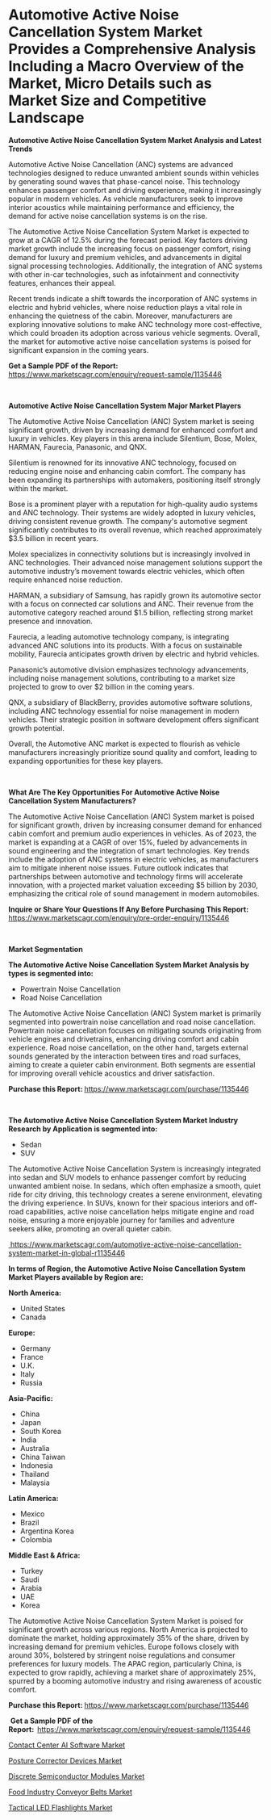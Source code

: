 <p><h1>Automotive Active Noise Cancellation System Market Provides a Comprehensive Analysis Including a Macro Overview of the Market, Micro Details such as Market Size and Competitive Landscape</h1></p><p><strong>Automotive Active Noise Cancellation System Market Analysis and Latest Trends</strong></p>
<p><p>Automotive Active Noise Cancellation (ANC) systems are advanced technologies designed to reduce unwanted ambient sounds within vehicles by generating sound waves that phase-cancel noise. This technology enhances passenger comfort and driving experience, making it increasingly popular in modern vehicles. As vehicle manufacturers seek to improve interior acoustics while maintaining performance and efficiency, the demand for active noise cancellation systems is on the rise.</p><p>The Automotive Active Noise Cancellation System Market is expected to grow at a CAGR of 12.5% during the forecast period. Key factors driving market growth include the increasing focus on passenger comfort, rising demand for luxury and premium vehicles, and advancements in digital signal processing technologies. Additionally, the integration of ANC systems with other in-car technologies, such as infotainment and connectivity features, enhances their appeal.</p><p>Recent trends indicate a shift towards the incorporation of ANC systems in electric and hybrid vehicles, where noise reduction plays a vital role in enhancing the quietness of the cabin. Moreover, manufacturers are exploring innovative solutions to make ANC technology more cost-effective, which could broaden its adoption across various vehicle segments. Overall, the market for automotive active noise cancellation systems is poised for significant expansion in the coming years.</p></p>
<p><strong>Get a Sample PDF of the Report:&nbsp;</strong> <a href="https://www.marketscagr.com/enquiry/request-sample/1135446?utm_campaign=1259&utm_medium=2&utm_source=Github&utm_content=ia&utm_term=09102024&utm_id=automotive-active-noise-cancellation-system">https://www.marketscagr.com/enquiry/request-sample/1135446</a></p>
<p>&nbsp;</p>
<p><strong>Automotive Active Noise Cancellation System Major Market Players</strong></p>
<p><p>The Automotive Active Noise Cancellation (ANC) System market is seeing significant growth, driven by increasing demand for enhanced comfort and luxury in vehicles. Key players in this arena include Silentium, Bose, Molex, HARMAN, Faurecia, Panasonic, and QNX.</p><p>Silentium is renowned for its innovative ANC technology, focused on reducing engine noise and enhancing cabin comfort. The company has been expanding its partnerships with automakers, positioning itself strongly within the market.</p><p>Bose is a prominent player with a reputation for high-quality audio systems and ANC technology. Their systems are widely adopted in luxury vehicles, driving consistent revenue growth. The company's automotive segment significantly contributes to its overall revenue, which reached approximately $3.5 billion in recent years.</p><p>Molex specializes in connectivity solutions but is increasingly involved in ANC technologies. Their advanced noise management solutions support the automotive industry’s movement towards electric vehicles, which often require enhanced noise reduction.</p><p>HARMAN, a subsidiary of Samsung, has rapidly grown its automotive sector with a focus on connected car solutions and ANC. Their revenue from the automotive category reached around $1.5 billion, reflecting strong market presence and innovation.</p><p>Faurecia, a leading automotive technology company, is integrating advanced ANC solutions into its products. With a focus on sustainable mobility, Faurecia anticipates growth driven by electric and hybrid vehicles.</p><p>Panasonic’s automotive division emphasizes technology advancements, including noise management solutions, contributing to a market size projected to grow to over $2 billion in the coming years.</p><p>QNX, a subsidiary of BlackBerry, provides automotive software solutions, including ANC technology essential for noise management in modern vehicles. Their strategic position in software development offers significant growth potential.</p><p>Overall, the Automotive ANC market is expected to flourish as vehicle manufacturers increasingly prioritize sound quality and comfort, leading to expanding opportunities for these key players.</p></p>
<p>&nbsp;</p>
<p><strong>What Are The Key Opportunities For Automotive Active Noise Cancellation System Manufacturers?</strong></p>
<p><p>The Automotive Active Noise Cancellation (ANC) System market is poised for significant growth, driven by increasing consumer demand for enhanced cabin comfort and premium audio experiences in vehicles. As of 2023, the market is expanding at a CAGR of over 15%, fueled by advancements in sound engineering and the integration of smart technologies. Key trends include the adoption of ANC systems in electric vehicles, as manufacturers aim to mitigate inherent noise issues. Future outlook indicates that partnerships between automotive and technology firms will accelerate innovation, with a projected market valuation exceeding $5 billion by 2030, emphasizing the critical role of sound management in modern automobiles.</p></p>
<p><strong>Inquire or Share Your Questions If Any Before Purchasing This Report:</strong> <a href="https://www.marketscagr.com/enquiry/pre-order-enquiry/1135446?utm_campaign=1259&utm_medium=2&utm_source=Github&utm_content=ia&utm_term=09102024&utm_id=automotive-active-noise-cancellation-system">https://www.marketscagr.com/enquiry/pre-order-enquiry/1135446</a></p>
<p>&nbsp;</p>
<p><strong>Market Segmentation</strong></p>
<p><strong>The Automotive Active Noise Cancellation System Market Analysis by types is segmented into:</strong></p>
<p><ul><li>Powertrain Noise Cancellation</li><li>Road Noise Cancellation</li></ul></p>
<p><p>The Automotive Active Noise Cancellation (ANC) System market is primarily segmented into powertrain noise cancellation and road noise cancellation. Powertrain noise cancellation focuses on mitigating sounds originating from vehicle engines and drivetrains, enhancing driving comfort and cabin experience. Road noise cancellation, on the other hand, targets external sounds generated by the interaction between tires and road surfaces, aiming to create a quieter cabin environment. Both segments are essential for improving overall vehicle acoustics and driver satisfaction.</p></p>
<p><strong>Purchase this Report:&nbsp;</strong><a href="https://www.marketscagr.com/purchase/1135446?utm_campaign=1259&utm_medium=2&utm_source=Github&utm_content=ia&utm_term=09102024&utm_id=automotive-active-noise-cancellation-system">https://www.marketscagr.com/purchase/1135446</a></p>
<p>&nbsp;</p>
<p><strong>The Automotive Active Noise Cancellation System Market Industry Research by Application is segmented into:</strong></p>
<p><ul><li>Sedan</li><li>SUV</li></ul></p>
<p><p>The Automotive Active Noise Cancellation System is increasingly integrated into sedan and SUV models to enhance passenger comfort by reducing unwanted ambient noise. In sedans, which often emphasize a smooth, quiet ride for city driving, this technology creates a serene environment, elevating the driving experience. In SUVs, known for their spacious interiors and off-road capabilities, active noise cancellation helps mitigate engine and road noise, ensuring a more enjoyable journey for families and adventure seekers alike, promoting an overall quieter cabin.</p></p>
<p><a href="https://www.marketscagr.com/automotive-active-noise-cancellation-system-market-in-global-r1135446?utm_campaign=1259&utm_medium=2&utm_source=Github&utm_content=ia&utm_term=09102024&utm_id=automotive-active-noise-cancellation-system">&nbsp;https://www.marketscagr.com/automotive-active-noise-cancellation-system-market-in-global-r1135446</a></p>
<p><strong>In terms of Region, the Automotive Active Noise Cancellation System Market Players available by Region are:</strong></p>
<p>
    <p> <strong> North America: </strong>
        <ul>
            <li>United States</li>
            <li>Canada</li>
        </ul>
        </p> 
    <p> <strong> Europe: </strong>
        <ul>
            <li>Germany</li>
            <li>France</li>
            <li>U.K.</li>
            <li>Italy</li>
            <li>Russia</li>
        </ul>
        </p> 
    <p> <strong> Asia-Pacific: </strong>
        <ul>
            <li>China</li>
            <li>Japan</li>
            <li>South Korea</li>
            <li>India</li>
            <li>Australia</li>
            <li>China Taiwan</li>
            <li>Indonesia</li>
            <li>Thailand</li>
            <li>Malaysia</li>
        </ul>
        </p> 
    <p> <strong> Latin America: </strong>
        <ul>
            <li>Mexico</li>
            <li>Brazil</li>
            <li>Argentina Korea</li>
            <li>Colombia</li>
        </ul>
        </p> 
    <p> <strong> Middle East & Africa: </strong>
        <ul>
            <li>Turkey</li>
            <li>Saudi</li>
            <li>Arabia</li>
            <li>UAE</li>
            <li>Korea</li>
        </ul>
    </p>
    </p>
<p><p>The Automotive Active Noise Cancellation System Market is poised for significant growth across various regions. North America is projected to dominate the market, holding approximately 35% of the share, driven by increasing demand for premium vehicles. Europe follows closely with around 30%, bolstered by stringent noise regulations and consumer preferences for luxury models. The APAC region, particularly China, is expected to grow rapidly, achieving a market share of approximately 25%, spurred by a booming automotive industry and rising awareness of acoustic comfort.</p></p>
<p><strong>Purchase this Report: </strong><a href="https://www.marketscagr.com/purchase/1135446?utm_campaign=1259&utm_medium=2&utm_source=Github&utm_content=ia&utm_term=09102024&utm_id=automotive-active-noise-cancellation-system">https://www.marketscagr.com/purchase/1135446</a></p>
<p>&nbsp;<strong>Get a Sample PDF of the Report:&nbsp;&nbsp;</strong><a href="https://www.marketscagr.com/enquiry/request-sample/1135446?utm_campaign=1259&utm_medium=2&utm_source=Github&utm_content=ia&utm_term=09102024&utm_id=automotive-active-noise-cancellation-system">https://www.marketscagr.com/enquiry/request-sample/1135446</a></p>
<p><strong></strong></p>
<p><p><a href="https://www.linkedin.com/pulse/contact-center-ai-software-market-share-analysis-growth-trends-h4xdf?utm_campaign=1259&utm_medium=2&utm_source=Github&utm_content=ia&utm_term=09102024&utm_id=automotive-active-noise-cancellation-system">Contact Center AI Software Market</a></p><p><a href="https://www.linkedin.com/pulse/posture-corrector-devices-industry-sector-market-dynamics-future-8hfne?utm_campaign=1259&utm_medium=2&utm_source=Github&utm_content=ia&utm_term=09102024&utm_id=automotive-active-noise-cancellation-system">Posture Corrector Devices Market</a></p><p><a href="https://www.linkedin.com/pulse/comprehensive-discrete-semiconductor-modules-market-report-wzhje?utm_campaign=1259&utm_medium=2&utm_source=Github&utm_content=ia&utm_term=09102024&utm_id=automotive-active-noise-cancellation-system">Discrete Semiconductor Modules Market</a></p><p><a href="https://www.linkedin.com/pulse/food-industry-conveyor-belts-market-indicators-size-regional-z2f2f?utm_campaign=1259&utm_medium=2&utm_source=Github&utm_content=ia&utm_term=09102024&utm_id=automotive-active-noise-cancellation-system">Food Industry Conveyor Belts Market</a></p><p><a href="https://www.linkedin.com/pulse/tactical-led-flashlights-market-evolution-key-trends-regional-txk2e?utm_campaign=1259&utm_medium=2&utm_source=Github&utm_content=ia&utm_term=09102024&utm_id=automotive-active-noise-cancellation-system">Tactical LED Flashlights Market</a></p></p>